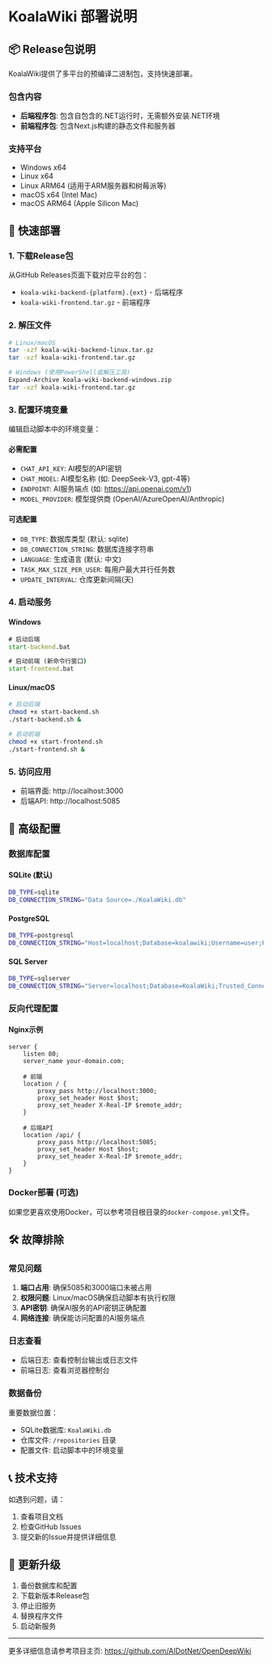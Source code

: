 # KoalaWiki 部署说明

## 📦 Release包说明

KoalaWiki提供了多平台的预编译二进制包，支持快速部署。

### 包含内容

- **后端程序包**: 包含自包含的.NET运行时，无需额外安装.NET环境
- **前端程序包**: 包含Next.js构建的静态文件和服务器

### 支持平台

- Windows x64
- Linux x64
- Linux ARM64 (适用于ARM服务器和树莓派等)
- macOS x64 (Intel Mac)
- macOS ARM64 (Apple Silicon Mac)

## 🚀 快速部署

### 1. 下载Release包

从GitHub Releases页面下载对应平台的包：

- `koala-wiki-backend-{platform}.{ext}` - 后端程序
- `koala-wiki-frontend.tar.gz` - 前端程序

### 2. 解压文件

```bash
# Linux/macOS
tar -xzf koala-wiki-backend-linux.tar.gz
tar -xzf koala-wiki-frontend.tar.gz

# Windows (使用PowerShell或解压工具)
Expand-Archive koala-wiki-backend-windows.zip
tar -xzf koala-wiki-frontend.tar.gz
```

### 3. 配置环境变量

编辑启动脚本中的环境变量：

#### 必需配置
- `CHAT_API_KEY`: AI模型的API密钥
- `CHAT_MODEL`: AI模型名称 (如: DeepSeek-V3, gpt-4等)
- `ENDPOINT`: AI服务端点 (如: https://api.openai.com/v1)
- `MODEL_PROVIDER`: 模型提供商 (OpenAI/AzureOpenAI/Anthropic)

#### 可选配置
- `DB_TYPE`: 数据库类型 (默认: sqlite)
- `DB_CONNECTION_STRING`: 数据库连接字符串
- `LANGUAGE`: 生成语言 (默认: 中文)
- `TASK_MAX_SIZE_PER_USER`: 每用户最大并行任务数
- `UPDATE_INTERVAL`: 仓库更新间隔(天)

### 4. 启动服务

#### Windows
```cmd
# 启动后端
start-backend.bat

# 启动前端 (新命令行窗口)
start-frontend.bat
```

#### Linux/macOS
```bash
# 启动后端
chmod +x start-backend.sh
./start-backend.sh &

# 启动前端
chmod +x start-frontend.sh  
./start-frontend.sh &
```

### 5. 访问应用

- 前端界面: http://localhost:3000
- 后端API: http://localhost:5085

## 🔧 高级配置

### 数据库配置

#### SQLite (默认)
```bash
DB_TYPE=sqlite
DB_CONNECTION_STRING="Data Source=./KoalaWiki.db"
```

#### PostgreSQL
```bash
DB_TYPE=postgresql
DB_CONNECTION_STRING="Host=localhost;Database=koalawiki;Username=user;Password=pass"
```

#### SQL Server
```bash
DB_TYPE=sqlserver
DB_CONNECTION_STRING="Server=localhost;Database=KoalaWiki;Trusted_Connection=true"
```

### 反向代理配置

#### Nginx示例
```nginx
server {
    listen 80;
    server_name your-domain.com;

    # 前端
    location / {
        proxy_pass http://localhost:3000;
        proxy_set_header Host $host;
        proxy_set_header X-Real-IP $remote_addr;
    }

    # 后端API
    location /api/ {
        proxy_pass http://localhost:5085;
        proxy_set_header Host $host;
        proxy_set_header X-Real-IP $remote_addr;
    }
}
```

### Docker部署 (可选)

如果您更喜欢使用Docker，可以参考项目根目录的`docker-compose.yml`文件。

## 🛠️ 故障排除

### 常见问题

1. **端口占用**: 确保5085和3000端口未被占用
2. **权限问题**: Linux/macOS确保启动脚本有执行权限
3. **API密钥**: 确保AI服务的API密钥正确配置
4. **网络连接**: 确保能访问配置的AI服务端点

### 日志查看

- 后端日志: 查看控制台输出或日志文件
- 前端日志: 查看浏览器控制台

### 数据备份

重要数据位置：
- SQLite数据库: `KoalaWiki.db`
- 仓库文件: `/repositories` 目录
- 配置文件: 启动脚本中的环境变量

## 📞 技术支持

如遇到问题，请：

1. 查看项目文档
2. 检查GitHub Issues
3. 提交新的Issue并提供详细信息

## 🔄 更新升级

1. 备份数据库和配置
2. 下载新版本Release包
3. 停止旧服务
4. 替换程序文件
5. 启动新服务

---

更多详细信息请参考项目主页: https://github.com/AIDotNet/OpenDeepWiki 